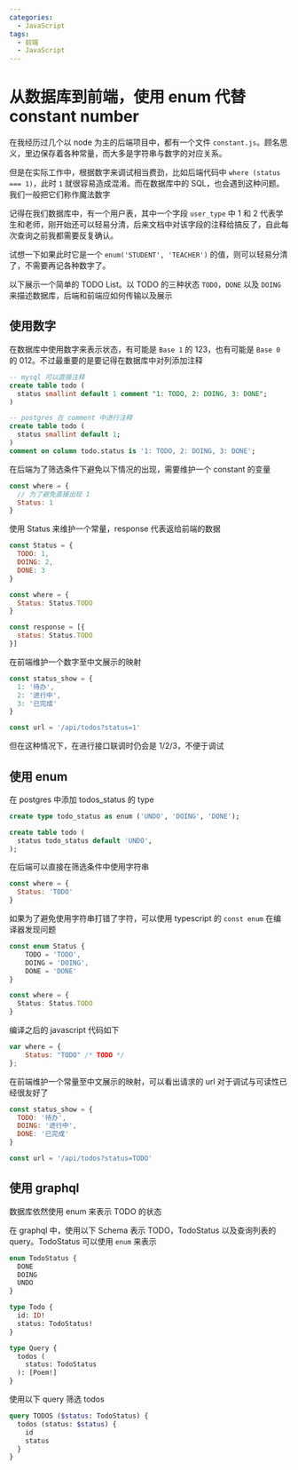 ```yaml
---
categories:
  - JavaScript
tags:
  - 前端
  - JavaScript
---
```


# 从数据库到前端，使用 enum 代替 constant number

在我经历过几个以 node 为主的后端项目中，都有一个文件 `constant.js`。顾名思义，里边保存着各种常量，而大多是字符串与数字的对应关系。

但是在实际工作中，根据数字来调试相当费劲，比如后端代码中 `where (status === 1)`，此时 `1` 就很容易造成混淆。而在数据库中的 SQL，也会遇到这种问题。我们一般把它们称作魔法数字

<!--more-->

记得在我们数据库中，有一个用户表，其中一个字段 `user_type` 中 1 和 2 代表学生和老师，刚开始还可以轻易分清，后来文档中对该字段的注释给搞反了，自此每次查询之前我都需要反复确认。

试想一下如果此时它是一个 `enum('STUDENT', 'TEACHER')` 的值，则可以轻易分清了，不需要再记各种数字了。

以下展示一个简单的 TODO List。以 TODO 的三种状态 `TODO`，`DONE` 以及 `DOING` 来描述数据库，后端和前端应如何传输以及展示

## 使用数字

在数据库中使用数字来表示状态，有可能是 `Base 1` 的 123，也有可能是 `Base 0` 的 012。不过最重要的是要记得在数据库中对列添加注释

```sql
-- mysql 可以直接注释
create table todo (
  status smallint default 1 comment "1: TODO, 2: DOING, 3: DONE";
)

-- postgres 在 comment 中进行注释
create table todo (
  status smallint default 1;
)
comment on column todo.status is '1: TODO, 2: DOING, 3: DONE';
```

在后端为了筛选条件下避免以下情况的出现，需要维护一个 constant 的变量

```javascript
const where = {
  // 为了避免直接出现 1
  Status: 1
}
```

使用 Status 来维护一个常量，response 代表返给前端的数据

```javascript
const Status = {
  TODO: 1,
  DOING: 2,
  DONE: 3
}

const where = {
  Status: Status.TODO
}

const response = [{
  status: Status.TODO
}]
```

在前端维护一个数字至中文展示的映射

```javascript
const status_show = {
  1: '待办',
  2: '进行中',
  3: '已完成'
}

const url = '/api/todos?status=1'
```

但在这种情况下，在进行接口联调时仍会是 1/2/3，不便于调试

## 使用 enum 

在 postgres 中添加 todos_status 的 type

```sql
create type todo_status as enum ('UNDO', 'DOING', 'DONE');

create table todo (
  status todo_status default 'UNDO',
);
```

在后端可以直接在筛选条件中使用字符串

```javascript
const where = {
  Status: 'TODO'
}
```

如果为了避免使用字符串打错了字符，可以使用 typescript 的 `const enum` 在编译器发现问题

```typescript
const enum Status {
    TODO = 'TODO',
    DOING = 'DOING',
    DONE = 'DONE'
}

const where = {
  Status: Status.TODO
}
```

编译之后的 javascript 代码如下

```javascript
var where = {
    Status: "TODO" /* TODO */
};
```

在前端维护一个常量至中文展示的映射，可以看出请求的 url 对于调试与可读性已经很友好了

```javascript
const status_show = {
  TODO: '待办',
  DOING: '进行中',
  DONE: '已完成'
}

const url = '/api/todos?status=TODO'
```

## 使用 graphql

数据库依然使用 enum 来表示 TODO 的状态

在 graphql 中，使用以下 Schema 表示 TODO，TodoStatus 以及查询列表的 query。TodoStatus 可以使用 `enum` 来表示

```graphql
enum TodoStatus {
  DONE 
  DOING
  UNDO
}

type Todo {
  id: ID!
  status: TodoStatus!
}

type Query {
  todos (
    status: TodoStatus
  ): [Poem!]
}
```

使用以下 query 筛选 todos

```graphql
query TODOS ($status: TodoStatus) {
  todos (status: $status) {
    id
    status
  }
}
```
